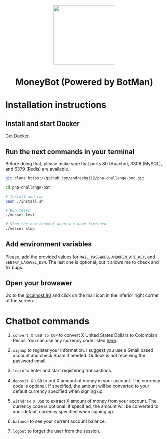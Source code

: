 <p align="center"><img height="188" width="198" src="https://botman.io/img/botman.png"></p>
<h1 align="center">MoneyBot (Powered by BotMan)</h1>

# Installation instructions

## Install and start Docker

[Get Docker](https://docs.docker.com/get-docker).

## Run the next commands in your terminal

Before doing that, please make sure that ports 80 (Apache), 3306 (MySQL), and 6379 (Redis) are available.

```bash
git clone https://github.com/andreshg112/php-challenge-bot.git

cd php-challenge-bot

# Install and run
bash ./install.sh

# Run tests
./vessel test

# Stop the environment when you have finished
./vessel stop
```

## Add environment variables

Please, add the provided values for `MAIL_PASSWORD`, `AMDOREN_API_KEY`, and `SENTRY_LARAVEL_DSN`. The last one is optional, but it allows me to check and fix bugs.

## Open your browswer

Go to the [localhost:80](http://localhost) and click on the mail icon in the inferior right corner of the screen.

# Chatbot commands

1.  `convert X USD to COP` to convert X United States Dollars to Colombian Pesos. You can use any currency code listed [here](https://www.amdoren.com/currency-list).

2.  `signup` to register your information. I suggest you use a Gmail based account and check Spam if needed. Outlook is not receiving the password email.

3.  `login` to enter and start registering transactions.

4.  `deposit X USD` to put X amount of money in your account. The currency code is optional. If specified, the amount will be converted to your default currency specified when signing up.

5.  `withdraw X USD` to extract X amount of money from your account. The currency code is optional. If specified, the amount will be converted to your default currency specified when signing up.

6.  `balance` to see your current account balance.

7.  `logout` to forget the user from the session.
